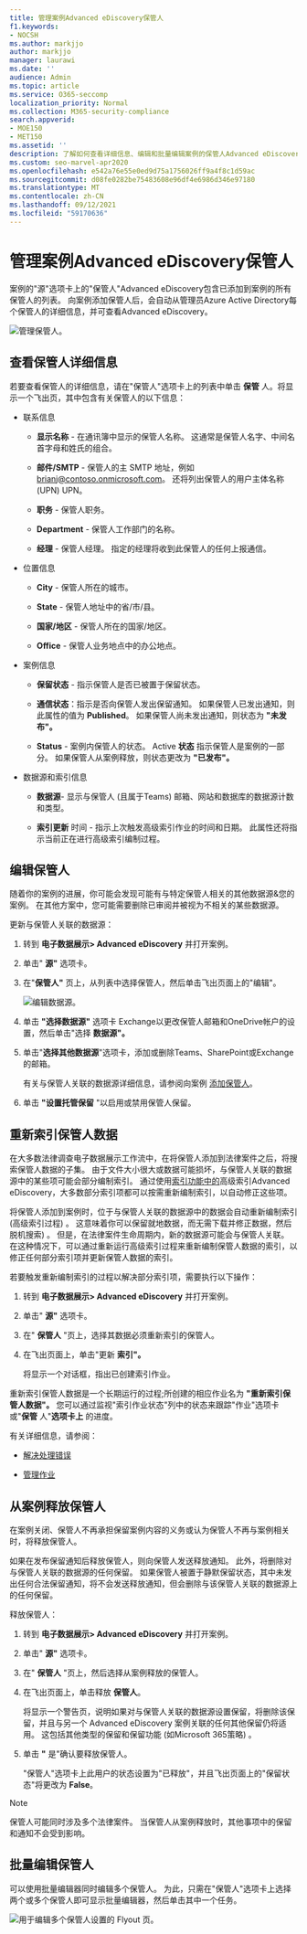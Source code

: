 ```yaml
---
title: 管理案例Advanced eDiscovery保管人
f1.keywords:
- NOCSH
ms.author: markjjo
author: markjjo
manager: laurawi
ms.date: ''
audience: Admin
ms.topic: article
ms.service: O365-seccomp
localization_priority: Normal
ms.collection: M365-security-compliance
search.appverid:
- MOE150
- MET150
ms.assetid: ''
description: 了解如何查看详细信息、编辑和批量编辑案例的保管人Advanced eDiscovery列表。
ms.custom: seo-marvel-apr2020
ms.openlocfilehash: e542a76e55e0ed9d75a1756026ff9a4f8c1d59ac
ms.sourcegitcommit: d08fe0282be75483608e96df4e6986d346e97180
ms.translationtype: MT
ms.contentlocale: zh-CN
ms.lasthandoff: 09/12/2021
ms.locfileid: "59170636"
---
```

# <a name="manage-custodians-in-an-advanced-ediscovery-case"></a>管理案例Advanced eDiscovery保管人

案例的"源"选项卡上的"保管人"Advanced eDiscovery包含已添加到案例的所有保管人的列表。 向案例添加保管人后，会自动从管理员Azure Active Directory每个保管人的详细信息，并可查看Advanced eDiscovery。

![管理保管人。](../media/CustodianDetails.PNG)

## <a name="view-custodian-details"></a>查看保管人详细信息

若要查看保管人的详细信息，请在"保管人"选项卡上的列表中单击 **保管** 人。将显示一个飞出页，其中包含有关保管人的以下信息：

- 联系信息

  - **显示名称** - 在通讯簿中显示的保管人名称。 这通常是保管人名字、中间名首字母和姓氏的组合。
  
   - **邮件/SMTP** - 保管人的主 SMTP 地址，例如 brianj@contoso.onmicrosoft.com。 还将列出保管人的用户主体名称 (UPN) UPN。

  - **职务** - 保管人职务。

  - **Department** - 保管人工作部门的名称。

  - **经理** - 保管人经理。 指定的经理将收到此保管人的任何上报通信。
  
- 位置信息

  - **City** - 保管人所在的城市。

  - **State** - 保管人地址中的省/市/县。

  - **国家/地区** - 保管人所在的国家/地区。

  - **Office** - 保管人业务地点中的办公地点。

- 案例信息

  - **保留状态** - 指示保管人是否已被置于保留状态。 

  - **通信状态**：指示是否向保管人发出保留通知。 如果保管人已发出通知，则此属性的值为 **Published**。 如果保管人尚未发出通知，则状态为 **"未发布"。** 

  - **Status** - 案例内保管人的状态。 Active **状态** 指示保管人是案例的一部分。 如果保管人从案例释放，则状态更改为 **"已发布"。** 

- 数据源和索引信息

    - **数据源**- 显示与保管人 (且属于Teams) 邮箱、网站和数据库的数据源计数和类型。

    - **索引更新** 时间 - 指示上次触发高级索引作业的时间和日期。 此属性还将指示当前正在进行高级索引编制过程。


## <a name="edit-a-custodian"></a>编辑保管人

随着你的案例的进展，你可能会发现可能有与特定保管人相关的其他数据源&您的案例。 在其他方案中，您可能需要删除已审阅并被视为不相关的某些数据源。

更新与保管人关联的数据源：

1. 转到 **电子数据展示> Advanced eDiscovery** 并打开案例。
  
2. 单击" **源"** 选项卡。
  
3. 在"**保管人"** 页上，从列表中选择保管人，然后单击飞出页面上的"编辑"。

    ![编辑数据源。](../media/EditCustodianDataSource.PNG)
  
4. 单击 **"选择数据源"** 选项卡 Exchange以更改保管人邮箱和OneDrive帐户的设置，然后单击"选择 **数据源"。**
  
5. 单击"**选择其他数据源**"选项卡，添加或删除Teams、SharePoint或Exchange的邮箱。 

    有关与保管人关联的数据源详细信息，请参阅向案例 [添加保管人](add-custodians-to-case.md)。 
  
6. 单击 **"设置托管保留** "以启用或禁用保管人保留。

## <a name="re-index-custodian-data"></a>重新索引保管人数据

在大多数法律调查电子数据展示工作流中，在将保管人添加到法律案件之后，将搜索保管人数据的子集。 由于文件大小很大或数据可能损坏，与保管人关联的数据源中的某些项可能会部分编制索引。 通过使用[索引功能中的](indexing-custodian-data.md)高级索引Advanced eDiscovery，大多数部分索引项都可以按需重新编制索引，以自动修正这些项。

将保管人添加到案例时，位于与保管人关联的数据源中的数据会自动重新编制索引 (高级索引过程) 。 这意味着你可以保留就地数据，而无需下载并修正数据，然后脱机搜索) 。 但是，在法律案件生命周期内，新的数据源可能会与保管人关联。 在这种情况下，可以通过重新运行高级索引过程来重新编制保管人数据的索引，以修正任何部分索引项并更新保管人数据的索引。

若要触发重新编制索引的过程以解决部分索引项，需要执行以下操作：

1. 转到 **电子数据展示> Advanced eDiscovery** 并打开案例。

2. 单击" **源"** 选项卡。

3. 在" **保管人** "页上，选择其数据必须重新索引的保管人。

4. 在飞出页面上，单击"更新 **索引"。**

   将显示一个对话框，指出已创建索引作业。

重新索引保管人数据是一个长期运行的过程;所创建的相应作业名为 **"重新索引保管人数据"。** 您可以通过监视"索引作业状态"列中的状态来跟踪"作业"选项卡或"**保管** 人"**选项卡上** 的进度。

有关详细信息，请参阅：

- [解决处理错误](processing-data-for-case.md)

- [管理作业](managing-jobs-ediscovery20.md)

## <a name="release-a-custodian-from-a-case"></a>从案例释放保管人

在案例关闭、保管人不再承担保留案例内容的义务或认为保管人不再与案例相关时，将释放保管人。 

如果在发布保留通知后释放保管人，则向保管人发送释放通知。 此外，将删除对与保管人关联的数据源的任何保留。 如果保管人被置于静默保留状态，其中未发出任何合法保留通知，将不会发送释放通知，但会删除与该保管人关联的数据源上的任何保留。

释放保管人： 

1. 转到 **电子数据展示> Advanced eDiscovery** 并打开案例。

2. 单击" **源"** 选项卡。

3. 在" **保管人** "页上，然后选择从案例释放的保管人。

4. 在飞出页面上，单击释放 **保管人**。

   将显示一个警告页，说明如果对与保管人关联的数据源设置保留，将删除该保留，并且与另一个 Advanced eDiscovery 案例关联的任何其他保留仍将适用。 这包括其他类型的保留和保留功能 (如Microsoft 365策略) 。

5. 单击 **"** 是"确认要释放保管人。 

    "保管人"选项卡上此用户的状态设置为"已释放"，并且飞出页面上的"保留状态"将更改为 **False**。  

> [!NOTE]
> 保管人可能同时涉及多个法律案件。 当保管人从案例释放时，其他事项中的保留和通知不会受到影响。

## <a name="bulk-edit-custodians"></a>批量编辑保管人

可以使用批量编辑器同时编辑多个保管人。 为此，只需在"保管人"选项卡上选择两个或多个保管人即可显示批量编辑器，然后单击其中一个任务。

![用于编辑多个保管人设置的 Flyout 页。](../media/AeDBulkEditCustodians.png)
